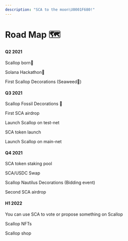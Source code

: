 ```yaml
---
description: "SCA to the moon\U0001F680!"
---
```


# Road Map 🗺

#### Q2 2021

Scallop born🎂

Solana Hackathon🦾

First Scallop Decorations \(Seaweed🌱\)

#### Q3 2021

Scallop Fossil Decorations 🗿

First SCA airdrop

Launch Scallop on test-net

SCA token launch

Launch Scallop on main-net

#### Q4 2021

SCA token staking pool

SCA/USDC Swap

Scallop Nautilus Decorations \(Bidding event\)

Second SCA airdrop

#### H1 2022

You can use SCA to vote or propose something on Scallop

Scallop NFTs 

Scallop shop

